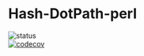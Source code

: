 # Hash-DotPath-perl
![status](https://github.com/gravattj/Hash-DotPath-perl/workflows/dzil-cover/badge.svg)  
[![codecov](https://codecov.io/gh/gravattj/Hash-DotPath-perl/branch/master/graph/badge.svg?token=W1VALE0OOY)](https://codecov.io/gh/gravattj/Hash-DotPath-perl)
